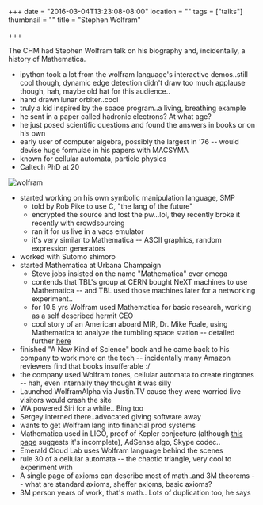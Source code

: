 +++
date = "2016-03-04T13:23:08-08:00"
location = ""
tags = ["talks"]
thumbnail = ""
title = "Stephen Wolfram"

+++

The CHM had Stephen Wolfram talk on his biography and,
incidentally, a history of Mathematica.

<!--more-->

* ipython took a lot from the wolfram language's interactive demos..still cool though,
dynamic edge detection didn't draw too much applause though, hah,
maybe old hat for this audience..
* hand drawn lunar orbiter..cool
* truly a kid inspired by the space program..a living, breathing example
* he sent in a paper called hadronic electrons?  At what age?
* he just posed scientific questions and found the answers in books or on his own
* early user of computer algebra, possibly the largest in '76 --
would devise huge formulae in his papers with MACSYMA
* known for cellular automata, particle physics
* Caltech PhD at 20

![wolfram](/img/wolfram.jpg)

* started working on his own symbolic manipulation language, SMP
    * told by Rob Pike to use C, "the lang of the future"
    * encrypted the source and lost the pw...lol, they recently broke it recently with crowdsourcing
    * ran it for us live in a vacs emulator
    * it's very similar to Mathematica -- ASCII graphics, random expression generators
* worked with Sutomo shimoro
* started Mathematica at Urbana Champaign
    * Steve jobs insisted on the name "Mathematica" over omega
    * contends that TBL's group at CERN bought NeXT machines to use Mathematica --
    and TBL used those machines later for a networking experiment..
    * for 10.5 yrs Wolfram used Mathematica for basic research, working as a self described hermit CEO
    * cool story of an American aboard MIR, Dr. Mike Foale,
    using Mathematica to analyze the tumbling space station --
    detailed further [here](http://www.wolfram.com/mathematica/customer-stories/astronaut-places-a-customer-service-call-to-wolfram-research-from-space-station-mir.html)
* finished "A New Kind of Science" book and he came back to his company to work more on the tech --
incidentally many Amazon reviewers find that books insufferable :/
* the company used Wolfram tones, cellular automata to create ringtones --
hah, even internally they thought it was silly
* Launched WolframAlpha via Justin.TV cause they were worried live visitors would crash the site
* WA powered Siri for a while.. Bing too
* Sergey interned there..advocated giving software away
* wants to get Wolfram lang into financial prod systems
* Mathematica used in LIGO, proof of Kepler conjecture
(although [this page](http://mathworld.wolfram.com/KeplerConjecture.html) suggests it's incomplete),
AdSense algo, Skype codec..
* Emerald Cloud Lab uses Wolfram language behind the scenes
* rule 30 of a cellular automata -- the chaotic triangle, very cool to experiment with
* A single page of axioms can describe most of math..and 3M theorems --
what are standard axioms, sheffer axioms, basic axioms?
* 3M person years of work, that's math.. Lots of duplication too, he says


